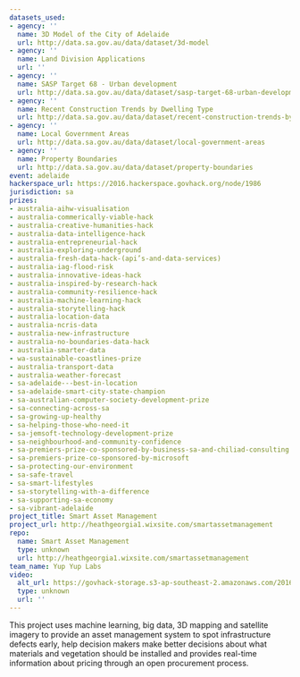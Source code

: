 ```yaml
---
datasets_used:
- agency: ''
  name: 3D Model of the City of Adelaide
  url: http://data.sa.gov.au/data/dataset/3d-model
- agency: ''
  name: Land Division Applications
  url: ''
- agency: ''
  name: SASP Target 68 - Urban development
  url: http://data.sa.gov.au/data/dataset/sasp-target-68-urban-development
- agency: ''
  name: Recent Construction Trends by Dwelling Type
  url: http://data.sa.gov.au/data/dataset/recent-construction-trends-by-dwelling-type
- agency: ''
  name: Local Government Areas
  url: http://data.sa.gov.au/data/dataset/local-government-areas
- agency: ''
  name: Property Boundaries
  url: http://data.sa.gov.au/data/dataset/property-boundaries
event: adelaide
hackerspace_url: https://2016.hackerspace.govhack.org/node/1986
jurisdiction: sa
prizes:
- australia-aihw-visualisation
- australia-commerically-viable-hack
- australia-creative-humanities-hack
- australia-data-intelligence-hack
- australia-entrepreneurial-hack
- australia-exploring-underground
- australia-fresh-data-hack-(api’s-and-data-services)
- australia-iag-flood-risk
- australia-innovative-ideas-hack
- australia-inspired-by-research-hack
- australia-community-resilience-hack
- australia-machine-learning-hack
- australia-storytelling-hack
- australia-location-data
- australia-ncris-data
- australia-new-infrastructure
- australia-no-boundaries-data-hack
- australia-smarter-data
- wa-sustainable-coastlines-prize
- australia-transport-data
- australia-weather-forecast
- sa-adelaide---best-in-location
- sa-adelaide-smart-city-state-champion
- sa-australian-computer-society-development-prize
- sa-connecting-across-sa
- sa-growing-up-healthy
- sa-helping-those-who-need-it
- sa-jemsoft-technology-development-prize
- sa-neighbourhood-and-community-confidence
- sa-premiers-prize-co-sponsored-by-business-sa-and-chiliad-consulting
- sa-premiers-prize-co-sponsored-by-microsoft
- sa-protecting-our-environment
- sa-safe-travel
- sa-smart-lifestyles
- sa-storytelling-with-a-difference
- sa-supporting-sa-economy
- sa-vibrant-adelaide
project_title: Smart Asset Management
project_url: http://heathgeorgia1.wixsite.com/smartassetmanagement
repo:
  name: Smart Asset Management
  type: unknown
  url: http://heathgeorgia1.wixsite.com/smartassetmanagement
team_name: Yup Yup Labs
video:
  alt_url: https://govhack-storage.s3-ap-southeast-2.amazonaws.com/2016/Adelaide%20-%20Yup%20Yup%20Labs%20Smart%20Asset%20Management.mp4
  type: unknown
  url: ''
---
```


This project uses machine learning, big data, 3D mapping and satellite imagery to provide an asset management system to spot infrastructure defects early, help decision makers make better decisions about what materials and vegetation should be installed and provides real-time information about pricing through an open procurement process.
